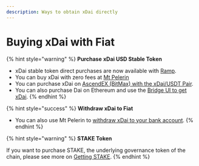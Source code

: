 ```yaml
---
description: Ways to obtain xDai directly
---
```


# Buying xDai with Fiat

{% hint style="warning" %}
**Purchase** **xDai USD Stable Token**

* xDai stable token direct purchases are now available with [Ramp](https://ramp.network/).
* You can buy xDai with zero fees at [Mt Pelerin](https://www.mtpelerin.com/buy-xdai)
* You can purchase xDai on [AscendEX \(BitMax\) with the xDai/USDT Pair](https://ascendex.com/en/basic/cashtrade-spottrading/usdt/xdai).
* You can also purchase Dai on Ethereum and use the [Bridge UI to get xDai](../../bridges/converting-xdai-via-bridge/).
{% endhint %}

{% hint style="success" %}
**Withdraw xDai to Fiat**

* You can also use Mt Pelerin to [withdraw xDai to your bank account](https://www.mtpelerin.com/sell-xdai).
{% endhint %}

{% hint style="warning" %}
**STAKE Token**

If you want to purchase STAKE, the underlying governance token of the chain, please see more on [Getting STAKE](../../../for-stakers/stake-token/get-stake/).
{% endhint %}



